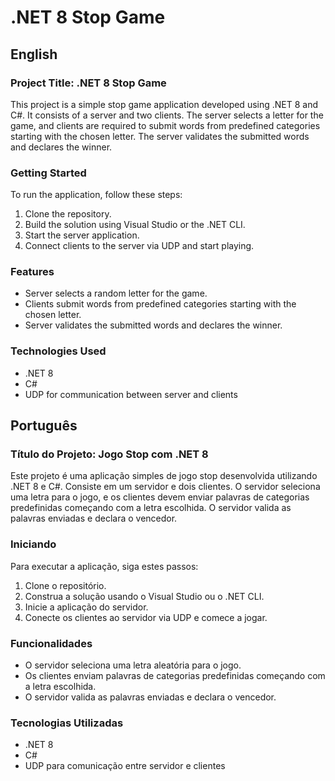 # .NET 8 Stop Game

## English

### Project Title: .NET 8 Stop Game

This project is a simple stop game application developed using .NET 8 and C#. It consists of a server and two clients. The server selects a letter for the game, and clients are required to submit words from predefined categories starting with the chosen letter. The server validates the submitted words and declares the winner.

### Getting Started

To run the application, follow these steps:

1. Clone the repository.
2. Build the solution using Visual Studio or the .NET CLI.
3. Start the server application.
4. Connect clients to the server via UDP and start playing.

### Features

- Server selects a random letter for the game.
- Clients submit words from predefined categories starting with the chosen letter.
- Server validates the submitted words and declares the winner.

### Technologies Used

- .NET 8
- C#
- UDP for communication between server and clients

## Português

### Título do Projeto: Jogo Stop com .NET 8

Este projeto é uma aplicação simples de jogo stop desenvolvida utilizando .NET 8 e C#. Consiste em um servidor e dois clientes. O servidor seleciona uma letra para o jogo, e os clientes devem enviar palavras de categorias predefinidas começando com a letra escolhida. O servidor valida as palavras enviadas e declara o vencedor.

### Iniciando

Para executar a aplicação, siga estes passos:

1. Clone o repositório.
2. Construa a solução usando o Visual Studio ou o .NET CLI.
3. Inicie a aplicação do servidor.
4. Conecte os clientes ao servidor via UDP e comece a jogar.

### Funcionalidades

- O servidor seleciona uma letra aleatória para o jogo.
- Os clientes enviam palavras de categorias predefinidas começando com a letra escolhida.
- O servidor valida as palavras enviadas e declara o vencedor.

### Tecnologias Utilizadas

- .NET 8
- C#
- UDP para comunicação entre servidor e clientes
